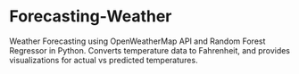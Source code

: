 # Forecasting-Weather
Weather Forecasting using OpenWeatherMap API and Random Forest Regressor in Python. Converts temperature data to Fahrenheit, and provides visualizations for actual vs predicted temperatures.
